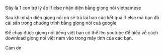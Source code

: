 Đây là 1 con trợ lý ảo if else nhận diện bằng giọng nói vietnamese 

Sau khi nhận diện giọng nói nó sẽ trả lại bạn các kết quả if else mà bạn đã cài sẵn trong chương trình bằng giọng nói cuả google

Để chạy được giọng nói tiếng việt bạn có thể lên youtube để hiểu về cách download giọng nói việt nam vào trong máy tính của các bạn. 

Cảm ơn
